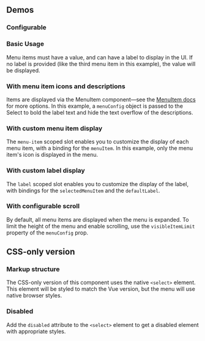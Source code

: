 <script setup>
import BasicSelect from '@/../component-demos/select/examples/BasicSelect.vue';
import SelectCustomLabel from '@/../component-demos/select/examples/SelectCustomLabel.vue';
import SelectComplexMenuItem from '@/../component-demos/select/examples/SelectComplexMenuItem.vue';
import SelectCustomMenuItem from '@/../component-demos/select/examples/SelectCustomMenuItem.vue';
import SelectWithScroll from '@/../component-demos/select/examples/SelectWithScroll.vue';
import SelectConfigurable from '@/../component-demos/select/examples/SelectConfigurable.vue';

const controlsConfig = [
	{
		name: 'disabled',
		type: 'boolean'
	},
	{
		name: 'defaultLabel',
		type: 'text',
		default: 'Choose an option'
	},
	{
		name: 'defaultIcon',
		type: 'icon'
	},
	{
		name: 'status',
		type: 'radio',
		options: [ 'default', 'error' ],
	},
];
</script>

## Demos

### Configurable

<cdx-demo-wrapper :controls-config="controlsConfig" :show-generated-code="true">
<template v-slot:demo="{ propValues }">
	<select-configurable v-bind="propValues" />
</template>
</cdx-demo-wrapper>

### Basic Usage

Menu items must have a value, and can have a label to display in the UI. If no
label is provided (like the third menu item in this example), the value will be
displayed.

<cdx-demo-wrapper :force-reset="true">
<template v-slot:demo>
	<basic-select />
</template>
<template v-slot:code>

<<< @/../component-demos/select/examples/BasicSelect.vue

</template>
</cdx-demo-wrapper>

### With menu item icons and descriptions

Items are displayed via the MenuItem component—see the [MenuItem docs](./menu-item) for more
options. In this example, a `menuConfig` object is passed to the Select to bold the label text and
hide the text overflow of the descriptions.

<cdx-demo-wrapper :force-reset="true">
<template v-slot:demo>
	<select-complex-menu-item />
</template>
<template v-slot:code>

<<< @/../component-demos/select/examples/SelectComplexMenuItem.vue

</template>
</cdx-demo-wrapper>

### With custom menu item display

The `menu-item` scoped slot enables you to customize the display of each menu item, with a binding
for the `menuItem`. In this example, only the menu item's icon is displayed in the menu.

<cdx-demo-wrapper :force-reset="true">
<template v-slot:demo>
	<select-custom-menu-item />
</template>
<template v-slot:code>

<<< @/../component-demos/select/examples/SelectCustomMenuItem.vue

</template>
</cdx-demo-wrapper>

### With custom label display

The `label` scoped slot enables you to customize the display of the label, with
bindings for the `selectedMenuItem` and the `defaultLabel`.

<cdx-demo-wrapper :force-reset="true">
<template v-slot:demo>
	<select-custom-label />
</template>
<template v-slot:code>

<<< @/../component-demos/select/examples/SelectCustomLabel.vue

</template>
</cdx-demo-wrapper>

### With configurable scroll

By default, all menu items are displayed when the menu is expanded. To limit the height of the menu
and enable scrolling, use the `visibleItemLimit` property of the `menuConfig` prop.

<cdx-demo-wrapper :force-reset="true">
<template v-slot:demo>
	<select-with-scroll />
</template>
<template v-slot:code>

<<< @/../component-demos/select/examples/SelectWithScroll.vue

</template>
</cdx-demo-wrapper>

## CSS-only version

### Markup structure

The CSS-only version of this component uses the native `<select>` element. This element will be
styled to match the Vue version, but the menu will use native browser styles.

<cdx-demo-wrapper>
<template v-slot:demo>
	<select class="cdx-select">
		<option value="">Choose an option</option>
		<option value="a">Option A</option>
		<option value="b">Option B</option>
		<option value="c">Option C</option>
		<option value="d" disabled>Option D</option>
		<optgroup label="Other options">
			<option value="e">Option E</option>
			<option value="f">Option F</option>
		</optgroup>
	</select>
</template>
<template v-slot:code>

```html
<!-- The CSS-only version uses the `<select>` element. -->
<select class="cdx-select">
	<!-- Use <option> and <optgroup> elements as needed. -->
	<option value="">Choose an option</option>
	<option value="a">Option A</option>
	<option value="b">Option B</option>
	<option value="c">Option C</option>
	<!-- You can disable options by applying the `disabled` attribute. -->
	<option value="d" disabled>Option D</option>
	<optgroup label="Other options">
		<option value="e">Option E</option>
		<option value="f">Option F</option>
	</optgroup>
</select>
```

</template>
</cdx-demo-wrapper>

### Disabled

Add the `disabled` attribute to the `<select>` element to get a disabled element with appropriate
styles.

<cdx-demo-wrapper>
<template v-slot:demo>
	<select class="cdx-select" disabled>
		<option value="">Choose an option</option>
		<option value="a">Option A</option>
		<option value="b">Option B</option>
		<option value="c">Option C</option>
		<option value="d" disabled>Option D</option>
	</select>
</template>
<template v-slot:code>

```html
<select class="cdx-select" disabled>
	<option value="">Choose an option</option>
	<option value="a">Option A</option>
	<option value="b">Option B</option>
	<option value="c">Option C</option>
	<option value="d" disabled>Option D</option>
</select>
```

</template>
</cdx-demo-wrapper>
